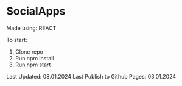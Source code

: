 # SocialApps


Made using: REACT

To start:

1.    Clone repo
2.    Run npm install
3.    Run npm start

Last Updated: 08.01.2024
Last Publish to Github Pages: 03.01.2024
